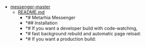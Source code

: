 - <a href = "E:\Node_projects\Node_Way\ArchivTSH_2\ArhivMetarhia_2\messenger-master\cat.messenger-master\dir.messenger-master.md">messenger-master</a>
    - <a href = "E:\Node_projects\Node_Way\ArchivTSH_2\ArhivMetarhia_2\messenger-master\README.md">README.md</a>
        - *# Metarhia Messenger
        - *## Installation
        - *# If you want a developer build with code-watching,
        - *# fast background rebuild and automatic page reload:
        - *# If you want a production build:
